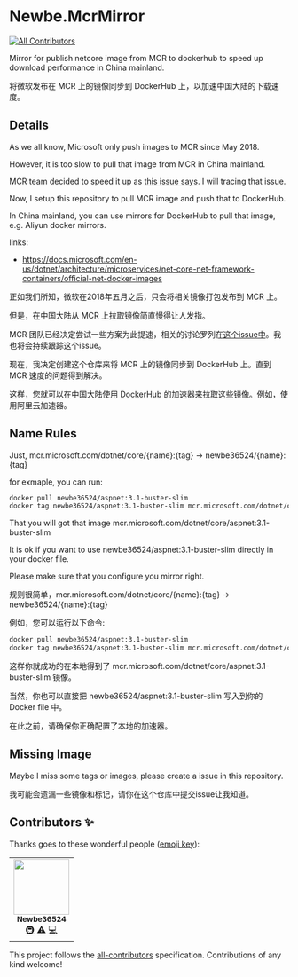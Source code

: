 # Newbe.McrMirror
<!-- ALL-CONTRIBUTORS-BADGE:START - Do not remove or modify this section -->
[![All Contributors](https://img.shields.io/badge/all_contributors-1-orange.svg?style=flat-square)](#contributors-)
<!-- ALL-CONTRIBUTORS-BADGE:END -->

Mirror for publish netcore image from MCR to dockerhub to speed up download performance in China mainland.

将微软发布在 MCR 上的镜像同步到 DockerHub 上，以加速中国大陆的下载速度。

## Details

As we all know, Microsoft only push images to MCR since May 2018. 

However, it is too slow to pull that image from MCR in China mainland.

MCR team decided to speed it up as [this issue says](https://github.com/microsoft/containerregistry/issues/7). I will tracing that issue.

Now, I setup this repository to pull MCR image and push that to DockerHub. 

In China mainland, you can use mirrors for DockerHub to pull that image, e.g. Aliyun docker mirrors.

links:

- <https://docs.microsoft.com/en-us/dotnet/architecture/microservices/net-core-net-framework-containers/official-net-docker-images>

正如我们所知，微软在2018年五月之后，只会将相关镜像打包发布到 MCR 上。

但是，在中国大陆从 MCR 上拉取镜像简直慢得让人发指。

MCR 团队已经决定尝试一些方案为此提速，相关的讨论罗列在[这个issue中](https://github.com/microsoft/containerregistry/issues/7)。我也将会持续跟踪这个issue。

现在，我决定创建这个仓库来将 MCR 上的镜像同步到 DockerHub 上。直到 MCR 速度的问题得到解决。

这样，您就可以在中国大陆使用 DockerHub 的加速器来拉取这些镜像。例如，使用阿里云加速器。

## Name Rules

Just, mcr.microsoft.com/dotnet/core/{name}:{tag} -> newbe36524/{name}:{tag}

for exmaple, you can run:

```bash
docker pull newbe36524/aspnet:3.1-buster-slim
docker tag newbe36524/aspnet:3.1-buster-slim mcr.microsoft.com/dotnet/core/aspnet:3.1-buster-slim
```

That you will got that image mcr.microsoft.com/dotnet/core/aspnet:3.1-buster-slim

It is ok if you want to use newbe36524/aspnet:3.1-buster-slim directly in your docker file.

Please make sure that you configure you mirror right.

规则很简单，mcr.microsoft.com/dotnet/core/{name}:{tag} -> newbe36524/{name}:{tag}

例如，您可以运行以下命令:

```bash
docker pull newbe36524/aspnet:3.1-buster-slim
docker tag newbe36524/aspnet:3.1-buster-slim mcr.microsoft.com/dotnet/core/aspnet:3.1-buster-slim
```

这样你就成功的在本地得到了 mcr.microsoft.com/dotnet/core/aspnet:3.1-buster-slim 镜像。

当然，你也可以直接把 newbe36524/aspnet:3.1-buster-slim 写入到你的 Docker file 中。

在此之前，请确保你正确配置了本地的加速器。

## Missing Image

Maybe I miss some tags or images, please create a issue in this repository.

我可能会遗漏一些镜像和标记，请你在这个仓库中提交issue让我知道。
## Contributors ✨

Thanks goes to these wonderful people ([emoji key](https://allcontributors.org/docs/en/emoji-key)):

<!-- ALL-CONTRIBUTORS-LIST:START - Do not remove or modify this section -->
<!-- prettier-ignore-start -->
<!-- markdownlint-disable -->
<table>
  <tr>
    <td align="center"><a href="https://www.newbe.pro"><img src="https://avatars1.githubusercontent.com/u/7685462?v=4" width="100px;" alt=""/><br /><sub><b>Newbe36524</b></sub></a><br /><a href="#infra-newbe36524" title="Infrastructure (Hosting, Build-Tools, etc)">🚇</a> <a href="https://github.com/newbe36524/Newbe.McrMirror/commits?author=newbe36524" title="Tests">⚠️</a> <a href="https://github.com/newbe36524/Newbe.McrMirror/commits?author=newbe36524" title="Code">💻</a></td>
  </tr>
</table>

<!-- markdownlint-enable -->
<!-- prettier-ignore-end -->
<!-- ALL-CONTRIBUTORS-LIST:END -->

This project follows the [all-contributors](https://github.com/all-contributors/all-contributors) specification. Contributions of any kind welcome!